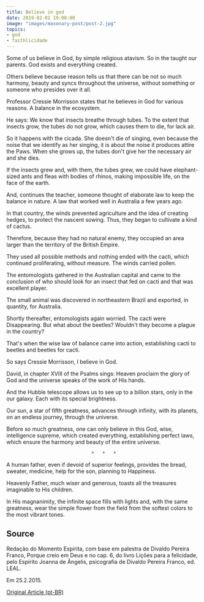 ```yaml
---
title: Believe in god
date: 2019-02-01 19:00:00
image: "images/masonary-post/post-2.jpg"
topics: 
- god
- faithlicidade
---
```


Some of us believe in God, by simple religious atavism. So in the
taught our parents. God exists and everything created.

Others believe because reason tells us that there can be not so much harmony, beauty
and syncs throughout the universe, without something or someone who presides over it all.

Professor Cressie Morrisson states that he believes in God for various reasons. A
balance in the ecosystem.

He says: We know that insects breathe through tubes. To the extent that
insects grow, the tubes do not grow, which causes them to die, for lack
air.

So it happens with the cicada. She doesn't die of singing, even because the noise
that we identify as her singing, it is about the noise it produces attire the
Paws. When she grows up, the tubes don't give her the necessary air and she dies.

If the insects grew and, with them, the tubes grew, we could have
elephant-sized ants and fleas with bodies of rhinos, making
impossible life, on the face of the earth.

And, continues the teacher, someone thought of elaborate law to keep the
balance in nature. A law that worked well in Australia a few years ago.

In that country, the winds prevented agriculture and the idea of creating
hedges, to protect the nascent sowing. Thus, they began to cultivate a
kind of cactus.

Therefore, because they had no natural enemy, they occupied an area larger than the
territory of the British Empire.

They used all possible methods and nothing ended with the cacti, which continued
proliferating, without measure. The winds carried pollen.

The entomologists gathered in the Australian capital and came to the conclusion of
who should look for an insect that fed on cacti and that was
excellent player.

The small animal was discovered in northeastern Brazil and exported, in
quantity, for Australia.

Shortly thereafter, entomologists again worried. The cacti were
Disappearing. But what about the beetles? Wouldn't they become a plague in the country?

That's when the wise law of balance came into action, establishing cacti to
beetles and beetles for cacti.

So says Cressie Morrisson, I believe in God.

David, in chapter XVIII of the Psalms sings: Heaven proclaim the glory of God and
the universe speaks of the work of His hands.

And the Hubble telescope allows us to see up to a billion stars, only in the
our galaxy. Each with its special brightness.

Our sun, a star of fifth greatness, advances through infinity, with its
planets, on an endless journey, through the universe.

Before so much greatness, one can only believe in this God, wise, intelligence
supreme, which created everything, establishing perfect laws, which ensure the harmony
and beauty of the entire universe.

                                   *   *   *

A human father, even if devoid of superior feelings, provides the
bread, sweater, medicine, help for the son, planning to
Happiness.

Heavenly Father, much wiser and generous, toasts all the treasures
imaginable to His children.

In His magnanimity, the infinite space fills with lights and, with the same greatness,
wear the simple flower from the field from the softest colors to the most vibrant tones.


## Source
Redação do Momento Espírita, com base em palestra de
Divaldo Pereira Franco, Porque creio em Deus e no cap. 6,
do livro Lições para a felicidade, pelo Espírito Joanna de Ângelis,
psicografia de Divaldo Pereira Franco, ed. LEAL.

Em 25.2.2015.

[Original Article (pt-BR)](http://momento.com.br/pt/ler_texto.php?id=4396)
